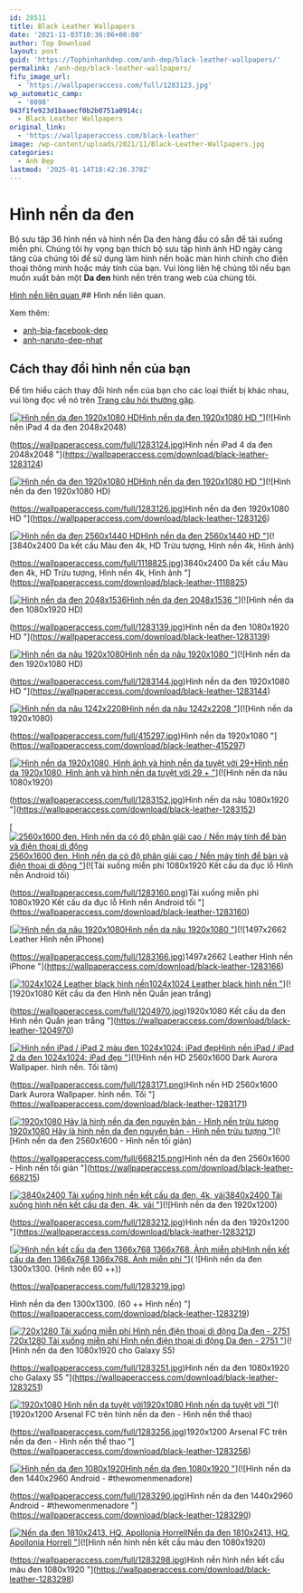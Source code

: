 ```yaml
---
id: 28511
title: Black Leather Wallpapers
date: '2021-11-03T10:36:06+00:00'
author: Top Download
layout: post
guid: 'https://Tophinhanhdep.com/anh-dep/black-leather-wallpapers/'
permalink: /anh-dep/black-leather-wallpapers/
fifu_image_url:
  - 'https://wallpaperaccess.com/full/1283123.jpg'
wp_automatic_camp:
  - '8098'
943f1fe923d1baaecf0b2b0751a0914c:
  - Black Leather Wallpapers
original_link:
  - 'https://wallpaperaccess.com/black-leather'
image: /wp-content/uploads/2021/11/Black-Leather-Wallpapers.jpg
categories:
  - Ảnh Đẹp
lastmod: '2025-01-14T18:42:36.378Z'
---
```

# Hình nền da đen

Bộ sưu tập 36 hình nền và hình nền Da đen hàng đầu có sẵn để tải xuống miễn phí. Chúng tôi hy vọng bạn thích bộ sưu tập hình ảnh HD ngày càng tăng của chúng tôi để sử dụng làm hình nền hoặc màn hình chính cho điện thoại thông minh hoặc máy tính của bạn. Vui lòng liên hệ chúng tôi nếu bạn muốn xuất bản một **Da đen** hình nền trên trang web của chúng tôi.

[Hình nền liên quan ](#related) ## Hình nền liên quan.

   
 Xem thêm:

   
- [anh-bia-facebook-dep](https://tophinhanhdep.com/anh-bia/anh-bia-facebook-dep/)
- [anh-naruto-dep-nhat](https://tophinhanhdep.com/anh-naruto/anh-naruto-dep-nhat/)

## Cách thay đổi hình nền của bạn

Để tìm hiểu cách thay đổi hình nền của bạn cho các loại thiết bị khác nhau, vui lòng đọc về nó trên [Trang câu hỏi thường gặp](https://tophinhanhdep.com/faq/).

  
[[![Hình nền da đen 1920x1080 HD](https://wallpaperaccess.com/full/1283123.jpg)Hình nền da đen 1920x1080 HD "](https://wallpaperaccess.com/download/black-leather-1283123)](![Hình nền iPad 4 da đen 2048x2048)

(https://wallpaperaccess.com/full/1283124.jpg)Hình nền iPad 4 da đen 2048x2048 "](https://wallpaperaccess.com/download/black-leather-1283124)

[[![Hình nền da đen 1920x1080 HD](https://wallpaperaccess.com/full/1283125.jpg)Hình nền da đen 1920x1080 HD "](https://wallpaperaccess.com/download/black-leather-1283125)](![Hình nền da đen 1920x1080 HD)

(https://wallpaperaccess.com/full/1283126.jpg)Hình nền da đen 1920x1080 HD "](https://wallpaperaccess.com/download/black-leather-1283126)

[[![Hình nền da đen 2560x1440 HD](https://wallpaperaccess.com/full/1283132.jpg)Hình nền da đen 2560x1440 HD "](https://wallpaperaccess.com/download/black-leather-1283132)](![3840x2400 Da kết cấu Màu đen 4k, HD Trừu tượng, Hình nền 4k, Hình ảnh)

(https://wallpaperaccess.com/full/1118825.jpg)3840x2400 Da kết cấu Màu đen 4k, HD Trừu tượng, Hình nền 4k, Hình ảnh "](https://wallpaperaccess.com/download/black-leather-1118825)

[[![Hình nền da đen 2048x1536](https://wallpaperaccess.com/full/1283135.jpg)Hình nền da đen 2048x1536 "](https://wallpaperaccess.com/download/black-leather-1283135)](![Hình nền da đen 1080x1920 HD)

(https://wallpaperaccess.com/full/1283139.jpg)Hình nền da đen 1080x1920 HD "](https://wallpaperaccess.com/download/black-leather-1283139)

[[![Hình nền da nâu 1920x1080](https://wallpaperaccess.com/full/1283140.jpg)Hình nền da nâu 1920x1080 "](https://wallpaperaccess.com/download/black-leather-1283140)](![Hình nền da đen 1920x1080 HD)

(https://wallpaperaccess.com/full/1283144.jpg)Hình nền da đen 1920x1080 HD "](https://wallpaperaccess.com/download/black-leather-1283144)

[[![Hình nền da nâu 1242x2208](https://wallpaperaccess.com/full/1185356.jpg)Hình nền da nâu 1242x2208 "](https://wallpaperaccess.com/download/black-leather-1185356)](![Hình nền da 1920x1080)

(https://wallpaperaccess.com/full/415297.jpg)Hình nền da 1920x1080 "](https://wallpaperaccess.com/download/black-leather-415297)

[[![Hình nền da 1920x1080, Hình ảnh và hình nền da tuyệt vời 29+](https://wallpaperaccess.com/full/365858.jpg)Hình nền da 1920x1080, Hình ảnh và hình nền da tuyệt vời 29 + "](https://wallpaperaccess.com/download/black-leather-365858)](![Hình nền da nâu 1080x1920)

(https://wallpaperaccess.com/full/1283152.jpg)Hình nền da nâu 1080x1920 "](https://wallpaperaccess.com/download/black-leather-1283152)

[[![2560x1600 đen, Hình nền da có độ phân giải cao / Nền máy tính để bàn và điện thoại di động](https://wallpaperaccess.com/full/1283154.jpg)2560x1600 đen, Hình nền da có độ phân giải cao / Nền máy tính để bàn và điện thoại di động "](https://wallpaperaccess.com/download/black-leather-1283154)](![Tải xuống miễn phí 1080x1920 Kết cấu da đục lỗ Hình nền Android tối)

(https://wallpaperaccess.com/full/1283160.png)Tải xuống miễn phí 1080x1920 Kết cấu da đục lỗ Hình nền Android tối "](https://wallpaperaccess.com/download/black-leather-1283160)

[[![Hình nền da nâu 1920x1080](https://wallpaperaccess.com/full/1283161.jpg)Hình nền da nâu 1920x1080 "](https://wallpaperaccess.com/download/black-leather-1283161)](![1497x2662 Leather Hình nền iPhone)

(https://wallpaperaccess.com/full/1283166.jpg)1497x2662 Leather Hình nền iPhone "](https://wallpaperaccess.com/download/black-leather-1283166)

[[![1024x1024 Leather black hình nền](https://wallpaperaccess.com/full/1283167.jpg)1024x1024 Leather black hình nền "](https://wallpaperaccess.com/download/black-leather-1283167)](![1920x1080 Kết cấu da đen Hình nền Quần jean trắng)

(https://wallpaperaccess.com/full/1204970.jpg)1920x1080 Kết cấu da đen Hình nền Quần jean trắng "](https://wallpaperaccess.com/download/black-leather-1204970)

[[![Hình nền iPad / iPad 2 màu đen 1024x1024: iPad đẹp](https://wallpaperaccess.com/full/1283169.jpg)Hình nền iPad / iPad 2 da đen 1024x1024: iPad đẹp "](https://wallpaperaccess.com/download/black-leather-1283169)](![Hình nền HD 2560x1600 Dark Aurora Wallpaper.  hình nền.  Tối tăm)

(https://wallpaperaccess.com/full/1283171.png)Hình nền HD 2560x1600 Dark Aurora Wallpaper. hình nền. Tối "](https://wallpaperaccess.com/download/black-leather-1283171)

[[![1920x1080 Hãy là hình nền da đen nguyên bản - Hình nền trừu tượng](https://wallpaperaccess.com/full/1283172.jpg)1920x1080 Hãy là hình nền da đen nguyên bản - Hình nền trừu tượng "](https://wallpaperaccess.com/download/black-leather-1283172)](![Hình nền da đen 2560x1600 - Hình nền tối giản)

(https://wallpaperaccess.com/full/668215.png)Hình nền da đen 2560x1600 - Hình nền tối giản "](https://wallpaperaccess.com/download/black-leather-668215)

[[![3840x2400 Tải xuống hình nền kết cấu da đen, 4k, vải](https://wallpaperaccess.com/full/1283190.jpg)3840x2400 Tải xuống hình nền kết cấu da đen, 4k, vải "](https://wallpaperaccess.com/download/black-leather-1283190)](![Hình nền da đen 1920x1200)

(https://wallpaperaccess.com/full/1283212.jpg)Hình nền da đen 1920x1200 "](https://wallpaperaccess.com/download/black-leather-1283212)

[[![Hình nền kết cấu da đen 1366x768 1366x768.  Ảnh miễn phí](https://wallpaperaccess.com/full/1283213.jpg)Hình nền kết cấu da đen 1366x768 1366x768. Ảnh miễn phí "](https://wallpaperaccess.com/download/black-leather-1283213)]( ![Hình nền da đen 1300x1300.  (Hình nền 60 ++))

(https://wallpaperaccess.com/full/1283219.jpg)

Hình nền da đen 1300x1300. (60 ++ Hình nền) "](https://wallpaperaccess.com/download/black-leather-1283219)

[[![720x1280 Tải xuống miễn phí Hình nền điện thoại di động Da đen - 2751](https://wallpaperaccess.com/full/1283247.jpg)720x1280 Tải xuống miễn phí Hình nền điện thoại di động Da đen - 2751 "](https://wallpaperaccess.com/download/black-leather-1283247)](![Hình nền da đen 1080x1920 cho Galaxy S5)

(https://wallpaperaccess.com/full/1283251.jpg)Hình nền da đen 1080x1920 cho Galaxy S5 "](https://wallpaperaccess.com/download/black-leather-1283251)

[[![1920x1080 Hình nền da tuyệt vời](https://wallpaperaccess.com/full/1283252.jpg)1920x1080 Hình nền da tuyệt vời "](https://wallpaperaccess.com/download/black-leather-1283252)](![1920x1200 Arsenal FC trên hình nền da đen - Hình nền thể thao)

(https://wallpaperaccess.com/full/1283256.jpg)1920x1200 Arsenal FC trên nền da đen - Hình nền thể thao "](https://wallpaperaccess.com/download/black-leather-1283256)

[[![Hình nền da đen 1080x1920](https://wallpaperaccess.com/full/1283280.jpg)Hình nền da đen 1080x1920 "](https://wallpaperaccess.com/download/black-leather-1283280)](![Hình nền da đen 1440x2960 ​​Android - #thewomenmenadore)

(https://wallpaperaccess.com/full/1283290.jpg)Hình nền da đen 1440x2960 ​​Android - #thewomenmenadore "](https://wallpaperaccess.com/download/black-leather-1283290)

[[![Nền da đen 1810x2413, HQ, Apollonia Horrell](https://wallpaperaccess.com/full/1283296.jpg)Nền da đen 1810x2413, HQ, Apollonia Horrell "](https://wallpaperaccess.com/download/black-leather-1283296)](![Hình nền hình nền kết cấu màu đen 1080x1920)

(https://wallpaperaccess.com/full/1283298.jpg)Hình nền hình nền kết cấu màu đen 1080x1920 "](https://wallpaperaccess.com/download/black-leather-1283298)
